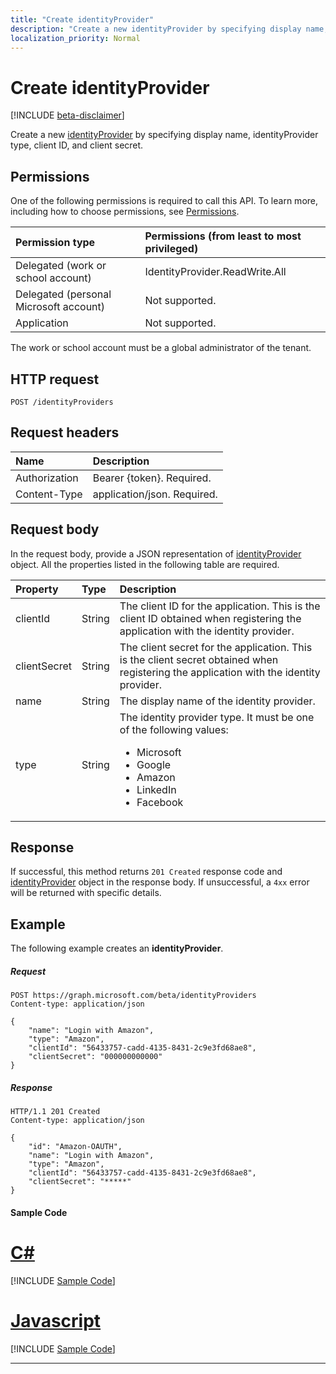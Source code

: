 ```yaml
---
title: "Create identityProvider"
description: "Create a new identityProvider by specifying display name, identityProvider type, client ID, and client secret."
localization_priority: Normal
---
```


# Create identityProvider

[!INCLUDE [beta-disclaimer](../../includes/beta-disclaimer.md)]

Create a new [identityProvider](../resources/identityprovider.md) by specifying display name, identityProvider type, client ID, and client secret.

## Permissions

One of the following permissions is required to call this API. To learn more, including how to choose permissions, see [Permissions](/graph/permissions-reference).

|Permission type      | Permissions (from least to most privileged)              |
|:--------------------|:---------------------------------------------------------|
|Delegated (work or school account)|IdentityProvider.ReadWrite.All|
|Delegated (personal Microsoft account)| Not supported.|
|Application|Not supported.|

The work or school account must be a global administrator of the tenant.

## HTTP request

<!-- { "blockType": "ignored" } -->
```http
POST /identityProviders
```

## Request headers

|Name|Description|
|:---------------|:----------|
|Authorization|Bearer {token}. Required.|
|Content-Type|application/json. Required.|

## Request body

In the request body, provide a JSON representation of [identityProvider](../resources/identityprovider.md) object. All the properties listed in the following table are required.

|Property|Type|Description|
|:---------------|:--------|:----------|
|clientId|String|The client ID for the application. This is the client ID obtained when registering the application with the identity provider.|
|clientSecret|String|The client secret for the application. This is the client secret obtained when registering the application with the identity provider.|
|name|String|The display name of the identity provider.|
|type|String|The identity provider type. It must be one of the following values: <ul><li/>Microsoft<li/>Google<li/>Amazon<li/>LinkedIn<li/>Facebook</ul>|

## Response

If successful, this method returns `201 Created` response code and [identityProvider](../resources/identityprovider.md) object in the response body. If unsuccessful, a `4xx` error will be returned with specific details.

## Example

The following example creates an **identityProvider**.

##### Request

<!-- {
  "blockType": "request",
  "name": "create_identityprovider_from_identityproviders"
}-->
```http
POST https://graph.microsoft.com/beta/identityProviders
Content-type: application/json

{
    "name": "Login with Amazon",
    "type": "Amazon",
    "clientId": "56433757-cadd-4135-8431-2c9e3fd68ae8",
    "clientSecret": "000000000000"
}
```

##### Response

<!-- {
  "blockType": "response",
  "truncated": true,
  "@odata.type": "microsoft.graph.IdentityProvider"
} -->
```http
HTTP/1.1 201 Created
Content-type: application/json

{
    "id": "Amazon-OAUTH",
    "name": "Login with Amazon",
    "type": "Amazon",
    "clientId": "56433757-cadd-4135-8431-2c9e3fd68ae8",
    "clientSecret": "*****"
}
```
#### Sample Code
# [C#](#tab/CS)
[!INCLUDE [Sample Code]( ../includes/create_identityprovider_from_identityproviders-C#-snippets.md)]

# [Javascript](#tab/Javascript)
[!INCLUDE [Sample Code]( ../includes/create_identityprovider_from_identityproviders-Javascript-snippets.md)]

---

<!-- uuid: 8fcb5dbc-d5aa-4681-8e31-b001d5168d79
2015-10-25 14:57:30 UTC -->
<!--
{
  "type": "#page.annotation",
  "description": "Create identityProvider",
  "keywords": "",
  "section": "documentation",
  "tocPath": "",
  "suppressions": [
    "Error: /api-reference/beta/api/identityprovider-post-identityproviders.md:\r\n      Exception processing links.\r\n    System.ArgumentException: Link Definition was null. Link text: !INCLUDE [beta-disclaimer](../../includes/beta-disclaimer.md)\r\n      at ApiDoctor.Validation.DocFile.get_LinkDestinations()\r\n      at ApiDoctor.Validation.DocSet.ValidateLinks(Boolean includeWarnings, String[] relativePathForFiles, IssueLogger issues, Boolean requireFilenameCaseMatch, Boolean printOrphanedFiles)"
  ]
}
-->
